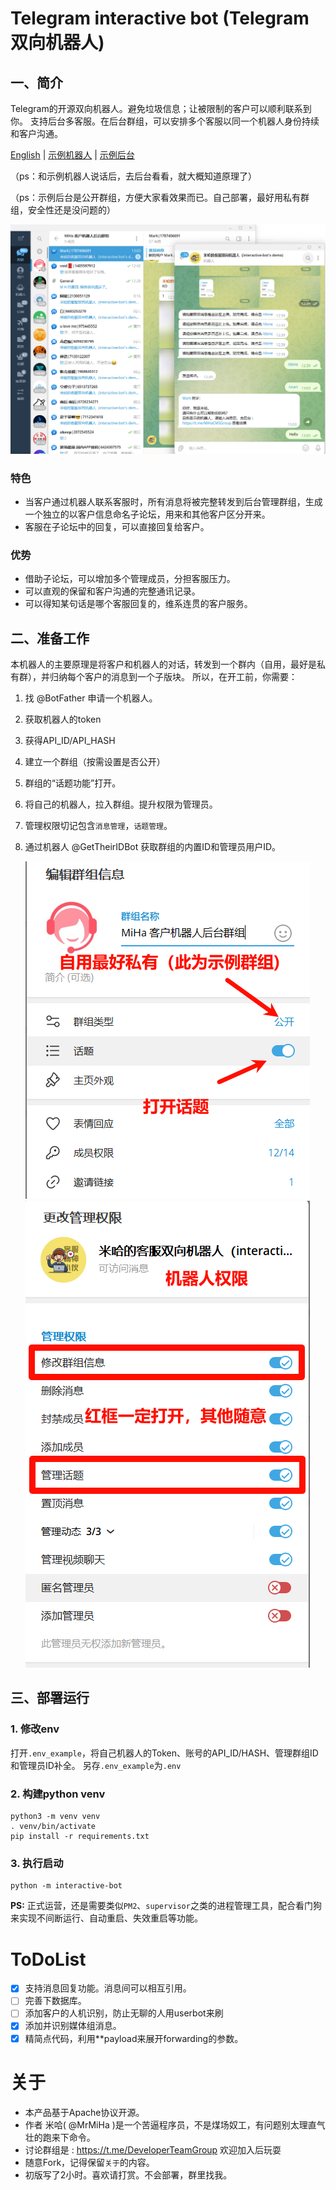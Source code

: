 # Telegram interactive bot (Telegram 双向机器人)

## 一、简介
Telegram的开源双向机器人。避免垃圾信息；让被限制的客户可以顺利联系到你。
支持后台多客服。在后台群组，可以安排多个客服以同一个机器人身份持续和客户沟通。

[English](https://github.com/MiHaKun/Telegram-interactive-bot/blob/master/README.en.md) | [示例机器人](https://t.me/CustomerConnectBot) | [示例后台](https://t.me/MiHaCMSGroup)

（ps：和示例机器人说话后，去后台看看，就大概知道原理了）

（ps：示例后台是公开群组，方便大家看效果而已。自己部署，最好用私有群组，安全性还是没问题的）

![image-20240708130408336](./doc/cn/image-20240708130408336.png)

### 特色
- 当客户通过机器人联系客服时，所有消息将被完整转发到后台管理群组，生成一个独立的以客户信息命名子论坛，用来和其他客户区分开来。
- 客服在子论坛中的回复，可以直接回复给客户。

### 优势
- 借助子论坛，可以增加多个管理成员，分担客服压力。
- 可以直观的保留和客户沟通的完整通讯记录。
- 可以得知某句话是哪个客服回复的，维系连贯的客户服务。


## 二、准备工作
本机器人的主要原理是将客户和机器人的对话，转发到一个群内（自用，最好是私有群），并归纳每个客户的消息到一个子版块。
所以，在开工前，你需要：
1. 找 @BotFather 申请一个机器人。

2. 获取机器人的token

3. 获得API_ID/API_HASH

4. 建立一个群组（按需设置是否公开）

5. 群组的“话题功能”打开。

6. 将自己的机器人，拉入群组。提升权限为管理员。

7. 管理权限切记包含`消息管理`，`话题管理`。

8. 通过机器人 @GetTheirIDBot 获取群组的内置ID和管理员用户ID。

   ![image-20240703082929589](./doc/cn/image-20240703082929589.png)![image-20240703083040852](./doc/cn/image-20240703083040852.png)

## 三、部署运行

### 1. 修改env
打开`.env_example`，将自己机器人的Token、账号的API_ID/HASH、管理群组ID和管理员ID补全。
另存`.env_example`为`.env`

### 2. 构建python venv
```
python3 -m venv venv
. venv/bin/activate
pip install -r requirements.txt
```
### 3. 执行启动
```
python -m interactive-bot
```

**PS:** 正式运营，还是需要类似`PM2`、`supervisor`之类的进程管理工具，配合看门狗来实现不间断运行、自动重启、失效重启等功能。 


# ToDoList
- [x] 支持消息回复功能。消息间可以相互引用。
- [ ] 完善下数据库。
- [ ] 添加客户的人机识别，防止无聊的人用userbot来刷
- [x] 添加并识别媒体组消息。
- [x] 精简点代码，利用**payload来展开forwarding的参数。

# 关于

- 本产品基于Apache协议开源。
- 作者 米哈( @MrMiHa )是一个苦逼程序员，不是煤场奴工，有问题别太理直气壮的跑来下命令。
- 讨论群组是 : https://t.me/DeveloperTeamGroup 欢迎加入后玩耍
- 随意Fork，记得保留`关于`的内容。
- 初版写了2小时。喜欢请打赏。不会部署，群里找我。

